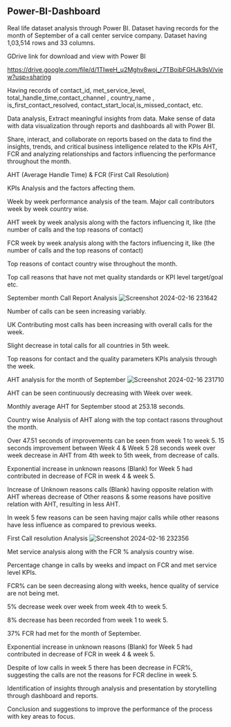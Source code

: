 ## Power-BI-Dashboard

Real life dataset analysis through Power BI. Dataset having records for the month of September of a call center service company.
Dataset having 1,03,514 rows and 33 columns.

GDrive link for download and view with Power BI

https://drive.google.com/file/d/1TIweH_u2Mghv8woj_r7TBoibFGHJk9sV/view?usp=sharing

Having records of contact_id, met_service_level, total_handle_time,contact_channel , country_name , is_first_contact_resolved,  contact_start_local,is_missed_contact, etc.

Data analysis, Extract meaningful insights from data. Make sense of data with data visualization through reports and dashboards all with Power BI.

Share, interact, and collaborate on reports based on the data to find the insights, trends, and critical business intelligence related to the KPIs AHT, FCR and analyzing relationships and factors influencing the performance throughout the month.

AHT (Average Handle Time) & FCR (First Call Resolution)

KPIs Analysis and the factors affecting them.

Week by week performance analysis of the team.
Major call contributors week by week country wise.

AHT week by week analysis along with the factors
influencing it, like (the number of calls and the top reasons of
contact)

FCR week by week analysis along with the factors
influencing it, like (the number of calls and the top reasons of
contact)

Top reasons of contact country wise throughout the month.

Top call reasons that have not met quality standards or KPI level target/goal etc.



September month Call Report Analysis
![Screenshot 2024-02-16 231642](https://github.com/RohitJaiswal01/Power-Bi-Dashboard/assets/152694882/506f3733-0dfe-45b5-affc-f0d1e61bf254)



Number of calls can be seen increasing variably.

UK Contributing most calls has been increasing with overall calls for the week.

Slight decrease in total calls for all countries in 5th week.

Top reasons for contact and the quality parameters KPIs
analysis through the week.



AHT analysis for the month of September
![Screenshot 2024-02-16 231710](https://github.com/RohitJaiswal01/Power-Bi-Dashboard/assets/152694882/566f0e43-10dc-4d2a-a215-3a7ea567acd8)


AHT can be seen continuously decreasing with Week over week.

Monthly average AHT for September stood at 253.18 seconds.

Country wise Analysis of AHT along with the top contact rasons throughout the month. 

Over 47.51 seconds of improvements can be seen from week 1 to week 5. 15 seconds improvement between Week 4 & Week 5
28 seconds week over week decrease in AHT from 4th week to 5th week, from decrease of calls. 

Exponential increase in unknown reasons (Blank) for Week 5 had contributed in decrease of FCR in week 4 & week 5.

Increase of Unknown reasons calls (Blank) having opposite relation with AHT whereas decrease of Other reasons & some reasons have positive relation with AHT, resulting in less AHT.

In week 5  few reasons can be seen having major calls while other reasons have less influence as compared to previous weeks. 


First Call resolution Analysis
![Screenshot 2024-02-16 232356](https://github.com/RohitJaiswal01/Power-Bi-Dashboard/assets/152694882/d9397e33-fdb5-419f-88e0-66498eb7cd16)



Met service analysis along with the FCR % analysis country wise.

Percentage change in calls by weeks and impact on FCR and met service level KPIs.

FCR% can be seen decreasing along with weeks, hence quality of service are not being met.

5% decrease week over week from week 4th to week 5.

8% decrease has been recorded from week 1 to week 5. 

37% FCR had met for the month of September.  

Exponential increase in unknown reasons (Blank) for Week 5 had contributed in decrease of FCR in week 4 & week 5.

Despite of low calls in week 5 there has been decrease in FCR%, suggesting the calls are not the reasons for FCR decline in week 5. 

Identification of insights through analysis and presentation by storytelling through dashboard and reports.

Conclusion and suggestions to improve the performance of the process with key areas to focus.


